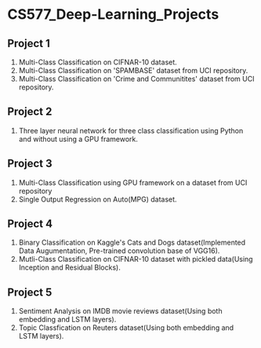 # CS577_Deep-Learning_Projects

## Project 1 ##
1. Multi-Class Classification on CIFNAR-10 dataset.
2. Multi-Class Classification on 'SPAMBASE' dataset from UCI repository.
3. Multi-Class Classification on 'Crime and Communitites' dataset from UCI repository.

## Project 2 ##
1. Three layer neural network for three class classification using Python and without using a GPU framework.

## Project 3 ##
1. Multi-Class Classification using GPU framework on a dataset from UCI repository
2. Single Output Regression on Auto(MPG) dataset.

## Project 4 ##
1. Binary Classification on Kaggle's Cats and Dogs dataset(Implemented Data Augumentation, Pre-trained convolution base of VGG16).
2. Mutli-Class Classification on CIFNAR-10 dataset with pickled data(Using Inception and Residual Blocks).

## Project 5 ##
1. Sentiment Analysis on IMDB movie reviews dataset(Using both embedding and LSTM layers).
2. Topic Classfication on Reuters dataset(Using both embedding and LSTM layers).
